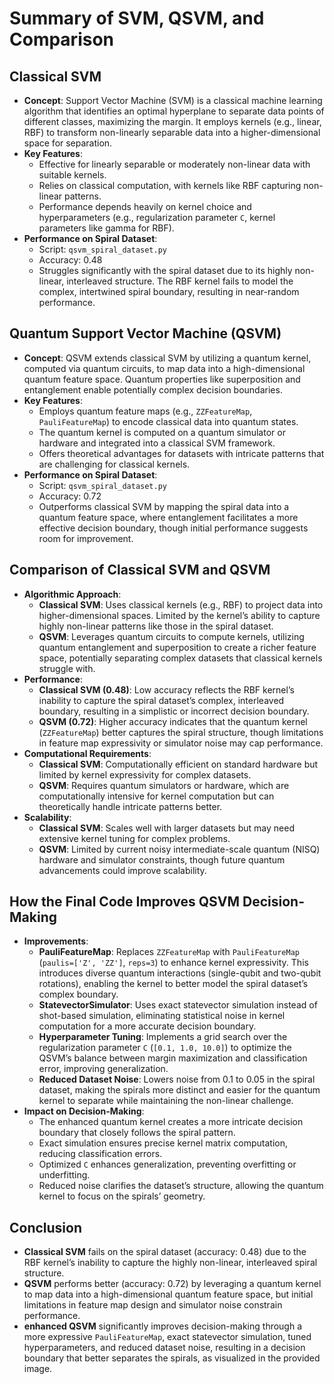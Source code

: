 # Summary of SVM, QSVM, and Comparison

## Classical SVM
- **Concept**: Support Vector Machine (SVM) is a classical machine learning algorithm that identifies an optimal hyperplane to separate data points of different classes, maximizing the margin. It employs kernels (e.g., linear, RBF) to transform non-linearly separable data into a higher-dimensional space for separation.
- **Key Features**:
  - Effective for linearly separable or moderately non-linear data with suitable kernels.
  - Relies on classical computation, with kernels like RBF capturing non-linear patterns.
  - Performance depends heavily on kernel choice and hyperparameters (e.g., regularization parameter `C`, kernel parameters like gamma for RBF).
- **Performance on Spiral Dataset**:
  - Script: `qsvm_spiral_dataset.py`
  - Accuracy: 0.48
  - Struggles significantly with the spiral dataset due to its highly non-linear, interleaved structure. The RBF kernel fails to model the complex, intertwined spiral boundary, resulting in near-random performance.

## Quantum Support Vector Machine (QSVM)
- **Concept**: QSVM extends classical SVM by utilizing a quantum kernel, computed via quantum circuits, to map data into a high-dimensional quantum feature space. Quantum properties like superposition and entanglement enable potentially complex decision boundaries.
- **Key Features**:
  - Employs quantum feature maps (e.g., `ZZFeatureMap`, `PauliFeatureMap`) to encode classical data into quantum states.
  - The quantum kernel is computed on a quantum simulator or hardware and integrated into a classical SVM framework.
  - Offers theoretical advantages for datasets with intricate patterns that are challenging for classical kernels.
- **Performance on Spiral Dataset**:
  - Script: `qsvm_spiral_dataset.py`
  - Accuracy: 0.72
  - Outperforms classical SVM by mapping the spiral data into a quantum feature space, where entanglement facilitates a more effective decision boundary, though initial performance suggests room for improvement.

## Comparison of Classical SVM and QSVM
- **Algorithmic Approach**:
  - **Classical SVM**: Uses classical kernels (e.g., RBF) to project data into higher-dimensional spaces. Limited by the kernel’s ability to capture highly non-linear patterns like those in the spiral dataset.
  - **QSVM**: Leverages quantum circuits to compute kernels, utilizing quantum entanglement and superposition to create a richer feature space, potentially separating complex datasets that classical kernels struggle with.
- **Performance**:
  - **Classical SVM (0.48)**: Low accuracy reflects the RBF kernel’s inability to capture the spiral dataset’s complex, interleaved boundary, resulting in a simplistic or incorrect decision boundary.
  - **QSVM (0.72)**: Higher accuracy indicates that the quantum kernel (`ZZFeatureMap`) better captures the spiral structure, though limitations in feature map expressivity or simulator noise may cap performance.
- **Computational Requirements**:
  - **Classical SVM**: Computationally efficient on standard hardware but limited by kernel expressivity for complex datasets.
  - **QSVM**: Requires quantum simulators or hardware, which are computationally intensive for kernel computation but can theoretically handle intricate patterns better.
- **Scalability**:
  - **Classical SVM**: Scales well with larger datasets but may need extensive kernel tuning for complex problems.
  - **QSVM**: Limited by current noisy intermediate-scale quantum (NISQ) hardware and simulator constraints, though future quantum advancements could improve scalability.

## How the Final Code Improves QSVM Decision-Making

- **Improvements**:
  - **PauliFeatureMap**: Replaces `ZZFeatureMap` with `PauliFeatureMap` (`paulis=['Z', 'ZZ']`, `reps=3`) to enhance kernel expressivity. This introduces diverse quantum interactions (single-qubit and two-qubit rotations), enabling the kernel to better model the spiral dataset’s complex boundary.
  - **StatevectorSimulator**: Uses exact statevector simulation instead of shot-based simulation, eliminating statistical noise in kernel computation for a more accurate decision boundary.
  - **Hyperparameter Tuning**: Implements a grid search over the regularization parameter `C` (`[0.1, 1.0, 10.0]`) to optimize the QSVM’s balance between margin maximization and classification error, improving generalization.
  - **Reduced Dataset Noise**: Lowers noise from 0.1 to 0.05 in the spiral dataset, making the spirals more distinct and easier for the quantum kernel to separate while maintaining the non-linear challenge.
- **Impact on Decision-Making**:
  - The enhanced quantum kernel creates a more intricate decision boundary that closely follows the spiral pattern.
  - Exact simulation ensures precise kernel matrix computation, reducing classification errors.
  - Optimized `C` enhances generalization, preventing overfitting or underfitting.
  - Reduced noise clarifies the dataset’s structure, allowing the quantum kernel to focus on the spirals’ geometry.



## Conclusion
- **Classical SVM** fails on the spiral dataset (accuracy: 0.48) due to the RBF kernel’s inability to capture the highly non-linear, interleaved spiral structure.
- **QSVM** performs better (accuracy: 0.72) by leveraging a quantum kernel to map data into a high-dimensional quantum feature space, but initial limitations in feature map design and simulator noise constrain performance.
- **enhanced QSVM**  significantly improves decision-making through a more expressive `PauliFeatureMap`, exact statevector simulation, tuned hyperparameters, and reduced dataset noise, resulting in a decision boundary that better separates the spirals, as visualized in the provided image.
